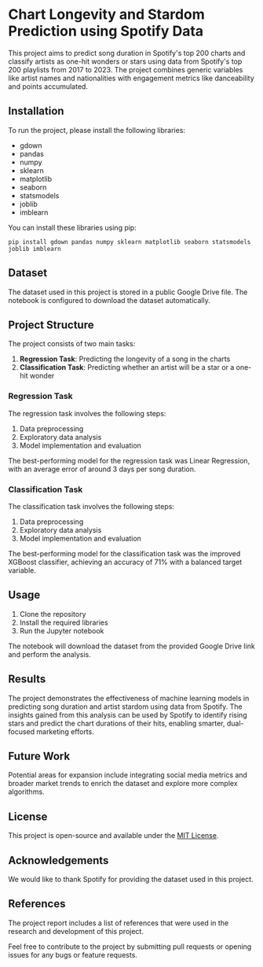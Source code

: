 # Chart Longevity and Stardom Prediction using Spotify Data

This project aims to predict song duration in Spotify's top 200 charts and classify artists as one-hit wonders or stars using data from Spotify's top 200 playlists from 2017 to 2023. The project combines generic variables like artist names and nationalities with engagement metrics like danceability and points accumulated.


## Installation
To run the project, please install the following libraries:

- gdown
- pandas
- numpy
- sklearn
- matplotlib
- seaborn
- statsmodels
- joblib
- imblearn

You can install these libraries using pip:

```
pip install gdown pandas numpy sklearn matplotlib seaborn statsmodels joblib imblearn
```

## Dataset

The dataset used in this project is stored in a public Google Drive file. The notebook is configured to download the dataset automatically.

## Project Structure

The project consists of two main tasks:

1. **Regression Task**: Predicting the longevity of a song in the charts
2. **Classification Task**: Predicting whether an artist will be a star or a one-hit wonder

### Regression Task

The regression task involves the following steps:

1. Data preprocessing
2. Exploratory data analysis
3. Model implementation and evaluation

The best-performing model for the regression task was Linear Regression, with an average error of around 3 days per song duration.

### Classification Task

The classification task involves the following steps:

1. Data preprocessing
2. Exploratory data analysis
3. Model implementation and evaluation

The best-performing model for the classification task was the improved XGBoost classifier, achieving an accuracy of 71% with a balanced target variable.

## Usage

1. Clone the repository
2. Install the required libraries
3. Run the Jupyter notebook

The notebook will download the dataset from the provided Google Drive link and perform the analysis.

## Results

The project demonstrates the effectiveness of machine learning models in predicting song duration and artist stardom using data from Spotify. The insights gained from this analysis can be used by Spotify to identify rising stars and predict the chart durations of their hits, enabling smarter, dual-focused marketing efforts.

## Future Work

Potential areas for expansion include integrating social media metrics and broader market trends to enrich the dataset and explore more complex algorithms.

## License

This project is open-source and available under the [MIT License](LICENSE).

## Acknowledgements

We would like to thank Spotify for providing the dataset used in this project.

## References

The project report includes a list of references that were used in the research and development of this project.

Feel free to contribute to the project by submitting pull requests or opening issues for any bugs or feature requests.
